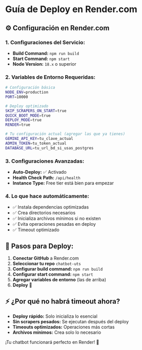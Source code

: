 # Guía de Deploy en Render.com

## ⚙️ Configuración en Render.com

### 1. **Configuraciones del Servicio:**
- **Build Command:** `npm run build`
- **Start Command:** `npm start`
- **Node Version:** `18.x` o superior

### 2. **Variables de Entorno Requeridas:**

```bash
# Configuración básica
NODE_ENV=production
PORT=10000

# Deploy optimizado
SKIP_SCRAPERS_ON_START=true
QUICK_BOOT_MODE=true
DEPLOY_MODE=true
RENDER=true

# Tu configuración actual (agregar las que ya tienes)
GEMINI_API_KEY=tu_clave_actual
ADMIN_TOKEN=tu_token_actual
DATABASE_URL=tu_url_bd_si_usas_postgres
```

### 3. **Configuraciones Avanzadas:**
- **Auto-Deploy:** ✅ Activado 
- **Health Check Path:** `/api/health`
- **Instance Type:** Free tier está bien para empezar

### 4. **Lo que hace automáticamente:**
- ✅ Instala dependencias optimizadas
- ✅ Crea directorios necesarios
- ✅ Inicializa archivos mínimos si no existen
- ✅ Evita operaciones pesadas en deploy
- ✅ Timeout optimizado

## 🚀 Pasos para Deploy:

1. **Conectar GitHub** a Render.com
2. **Seleccionar tu repo** `chatbot-uts`
3. **Configurar build command:** `npm run build`
4. **Configurar start command:** `npm start`
5. **Agregar variables de entorno** (las de arriba)
6. **Deploy** 🎉

## ⚡ ¿Por qué no habrá timeout ahora?

- **Deploy rápido:** Solo inicializa lo esencial
- **Sin scrapers pesados:** Se ejecutan después del deploy
- **Timeouts optimizados:** Operaciones más cortas
- **Archivos mínimos:** Crea solo lo necesario

¡Tu chatbot funcionará perfecto en Render! 🎊
